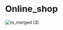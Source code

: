 # Online_shop
![m_merged (3)](https://user-images.githubusercontent.com/58872563/89250432-96838080-d636-11ea-8ea2-1c570975cba2.png)
